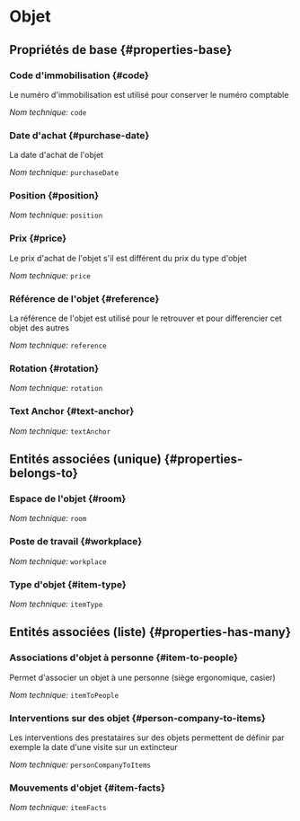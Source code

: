 # Objet
<!--- THIS FILE IS GENERATED PLEASE DO NOT EDIT IT DIRECTLY --->



<OH code="item"/>


## Propriétés de base {#properties-base}

### Code d'immobilisation {#code}

Le numéro d'immobilisation est utilisé pour conserver le numéro comptable

*Nom technique:* ```code```
<PH code="item:code"/>

### Date d'achat {#purchase-date}

La date d'achat de l'objet

*Nom technique:* ```purchaseDate```
<PH code="item:purchaseDate"/>

### Position {#position}



*Nom technique:* ```position```
<PH code="item:position"/>

### Prix {#price}

Le prix d'achat de l'objet s'il est différent du prix du type d'objet

*Nom technique:* ```price```
<PH code="item:price"/>

### Référence de l'objet {#reference}

La référence de l'objet est utilisé pour le retrouver et pour differencier cet objet des autres

*Nom technique:* ```reference```
<PH code="item:reference"/>

### Rotation {#rotation}



*Nom technique:* ```rotation```
<PH code="item:rotation"/>

### Text Anchor {#text-anchor}



*Nom technique:* ```textAnchor```
<PH code="item:textAnchor"/>


## Entités associées (unique) {#properties-belongs-to}

### Espace de l'objet {#room}



*Nom technique:* ```room```
<PH code="item:room"/>

### Poste de travail {#workplace}



*Nom technique:* ```workplace```
<PH code="item:workplace"/>

### Type d'objet {#item-type}



*Nom technique:* ```itemType```
<PH code="item:itemType"/>


## Entités associées (liste) {#properties-has-many}

### Associations d'objet à personne {#item-to-people}

Permet d'associer un objet à une personne (siège ergonomique, casier)

*Nom technique:* ```itemToPeople```
<PH code="item:itemToPeople"/>

### Interventions sur des objet {#person-company-to-items}

Les interventions des prestataires sur des objets permettent de définir par exemple la date d'une visite sur un extincteur

*Nom technique:* ```personCompanyToItems```
<PH code="item:personCompanyToItems"/>

### Mouvements d'objet {#item-facts}



*Nom technique:* ```itemFacts```
<PH code="item:itemFacts"/>




